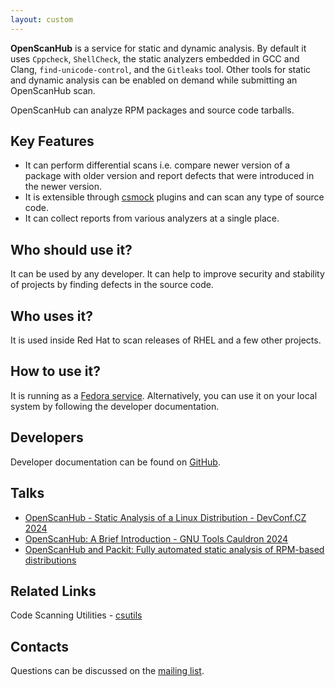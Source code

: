```yaml
---
layout: custom
---
```

**OpenScanHub** is a service for static and dynamic analysis. By default it uses `Cppcheck`, `ShellCheck`, the static analyzers embedded in GCC and Clang, `find-unicode-control`, and the `Gitleaks` tool. Other tools for static and dynamic analysis can be enabled on demand while submitting an OpenScanHub scan.

OpenScanHub can analyze RPM packages and source code tarballs.

## Key Features

- It can perform differential scans i.e. compare newer version of a package with older version and report defects that were introduced in the newer version.
- It is extensible through [csmock](https://github.com/csutils/csmock) plugins and can scan any type of source code.
- It can collect reports from various analyzers at a single place.

## Who should use it?

It can be used by any developer. It can help to improve security and stability of projects by finding defects in the source code.

## Who uses it?

It is used inside Red Hat to scan releases of RHEL and a few other projects.

## How to use it?

It is running as a [Fedora service](https://openscanhub.fedoraproject.org/). Alternatively, you can use it on your local system by following the developer documentation.

## Developers

Developer documentation can be found on [GitHub](https://github.com/openscanhub/openscanhub/blob/main/docs/development.md).

## Talks

- [OpenScanHub - Static Analysis of a Linux Distribution - DevConf.CZ 2024](https://www.youtube.com/watch?v=rcuIvAttWgY)
- [OpenScanHub: A Brief Introduction - GNU Tools Cauldron 2024](https://www.youtube.com/watch?v=lp7UECNg7qY)
- [OpenScanHub and Packit: Fully automated static analysis of RPM-based distributions](https://www.youtube.com/watch?v=XYCh1hkCo-o)

## Related Links

Code Scanning Utilities - [csutils](https://github.com/csutils)

## Contacts

Questions can be discussed on the [mailing list](https://lists.fedoraproject.org/archives/list/openscanhub@lists.fedoraproject.org/).
